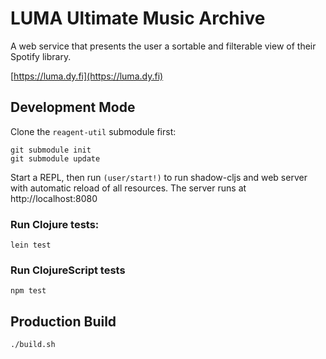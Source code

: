 # LUMA Ultimate Music Archive

A web service that presents the user a sortable and filterable view of their Spotify library.

[https://luma.dy.fi](https://luma.dy.fi)

## Development Mode

Clone the `reagent-util` submodule first:
```
git submodule init
git submodule update
```

Start a REPL, then run `(user/start!)` to run shadow-cljs and web server with automatic reload of all resources. The server runs at http://localhost:8080

### Run Clojure tests:

```
lein test
```

### Run ClojureScript tests

```
npm test
```

## Production Build

```
./build.sh
```

